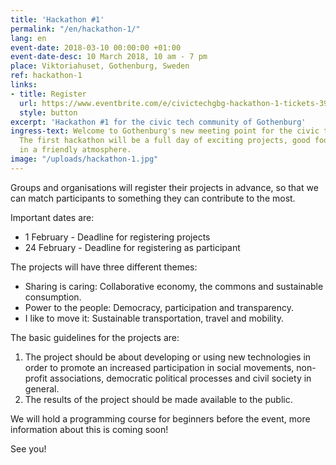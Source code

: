 ```yaml
---
title: 'Hackathon #1'
permalink: "/en/hackathon-1/"
lang: en
event-date: 2018-03-10 00:00:00 +01:00
event-date-desc: 10 March 2018, 10 am - 7 pm
place: Viktoriahuset, Gothenburg, Sweden
ref: hackathon-1
links:
- title: Register
  url: https://www.eventbrite.com/e/civictechgbg-hackathon-1-tickets-39479679785
  style: button
excerpt: 'Hackathon #1 for the civic tech community of Gothenburg'
ingress-text: Welcome to Gothenburg's new meeting point for the civic tech community!
  The first hackathon will be a full day of exciting projects, good food and fika
  in a friendly atmosphere.
image: "/uploads/hackathon-1.jpg"
---
```


Groups and organisations will register their projects in advance, so that we can match participants to something they can contribute to the most.

Important dates are:
* 1 February - Deadline for registering projects
* 24 February - Deadline for registering as participant

The projects will have three different themes:
* Sharing is caring: Collaborative economy, the commons and sustainable consumption.
* Power to the people: Democracy, participation and transparency.
* I like to move it: Sustainable transportation, travel and mobility.

The basic guidelines for the projects are:
1. The project should be about developing or using new technologies in order to promote an increased participation in social movements, non-profit associations, democratic political processes and civil society in general.
2. The results of the project should be made available to the public.

We will hold a programming course for beginners before the event, more information about this is coming soon!

See you!
